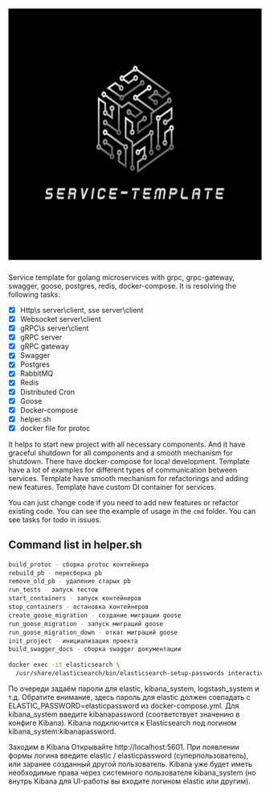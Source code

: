 # <img src="https://raw.githubusercontent.com/PavelAgarkov/service-template/master/logo.jpg" width="600" height="500">

Service template for golang microservices with grpc, grpc-gateway, swagger, goose, postgres, redis, docker-compose.
It is resolving the following tasks:
- [x] Http\s server\client, sse server\client
- [x] Websocket server\client
- [x] gRPC\s server\client
- [x] gRPC server
- [x] gRPC gateway
- [x] Swagger
- [x] Postgres
- [x] RabbitMQ
- [x] Redis
- [x] Distributed Cron
- [x] Goose
- [x] Docker-compose
- [x] helper.sh
- [x] docker file for protoc

It helps to start new project with all necessary components. And it have graceful shutdown for all components and a smooth mechanism for shutdown.
There have docker-compose for local development. 
Template have a lot of examples for different types of communication between services.
Template have smooth mechanism for refactorings and adding new features.
Template have custom DI container for services. 

You can just change code if you need to add new features or refactor existing code.
You can see the example of usage in the `cmd` folder.
You can see tasks for todo in issues.

## Command list in helper.sh
```bash
build_protoc - сборка protoc контейнера
rebuild_pb - пересборка pb
remove_old_pb - удаление старых pb
run_tests - запуск тестов
start_containers - запуск контейнеров
stop_containers - остановка контейнеров
create_goose_migration - создание миграции goose
run_goose_migration - запуск миграций goose
run_goose_migration_down - откат миграций goose
init_project - инициализация проекта
build_swagger_docs - сборка swagger документации
```

```bash
docker exec -it elasticsearch \
  /usr/share/elasticsearch/bin/elasticsearch-setup-passwords interactive
```
По очереди задаём пароли для elastic, kibana_system, logstash_system и т.д.
Обратите внимание, здесь пароль для elastic должен совпадать с ELASTIC_PASSWORD=elasticpassword из docker-compose.yml.
Для kibana_system введите kibanapassword (соответствует значению в конфиге Kibana).
Kibana подключится к Elasticsearch под логином kibana_system:kibanapassword.

Заходим в Kibana
Открывайте http://localhost:5601.
При появлении формы логина введите elastic / elasticpassword (суперпользователь), или заранее созданный другой пользователь.
Kibana уже будет иметь необходимые права через системного пользователя kibana_system (но внутрь Kibana для UI-работы вы входите логином elastic или другим).